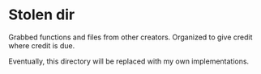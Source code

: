 # Stolen dir

Grabbed functions and files from other creators. Organized to give credit where credit is due.

Eventually, this directory will be replaced with my own implementations.
